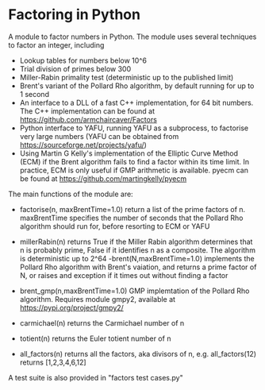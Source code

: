 # Factoring in Python

A module to factor numbers in Python. The module uses several techniques to factor an integer, including 

   - Lookup tables for numbers below 10^6
   - Trial division of primes below 300
   - Miller-Rabin primality test (deterministic up to the published limit)
   - Brent's variant of the Pollard Rho algorithm, by default running for up to 1 second
   - An interface to a DLL of a fast C++ implementation, for 64 bit numbers. The C++ implementation can be found at https://github.com/armchaircaver/Factors
   - Python interface to YAFU, running YAFU as a subprocess, to factorise very large numbers (YAFU can be obtained from https://sourceforge.net/projects/yafu/)
   - Using Martin G Kelly's implementation of the Elliptic Curve Method (ECM) if the Brent algorithm fails to find a factor within its time limit. In practice, ECM is only useful if GMP arithmetic is available. pyecm can be found at https://github.com/martingkelly/pyecm

The main functions of the module are:
- factorise(n, maxBrentTime=1.0) return a list of the prime factors of n. maxBrentTime specifies the number of seconds that the Pollard Rho algorithm should run for, before resorting to ECM or YAFU
- millerRabin(n) returns True if the Miller Rabin algorithm determines that n is probably prime, False if it identifies n as a composite. The algorithm is deterministic up to 2^64
-brent(N,maxBrentTime=1.0) implements the Pollard Rho algorithm with Brent's vaiation, and returns a prime factor of N, or raises and exception if it times out without finding a factor
- brent_gmp(n,maxBrentTime=1.0) GMP implemtation of the Pollard Rho algorithm. Requires module gmpy2, available at https://pypi.org/project/gmpy2/
- carmichael(n) returns the Carmichael number of n

- totient(n) returns the Euler totient number of n
- all_factors(n) returns all the factors, aka divisors of n, e.g. all_factors(12) returns [1,2,3,4,6,12]


A test suite is also provided in "factors test cases.py"



